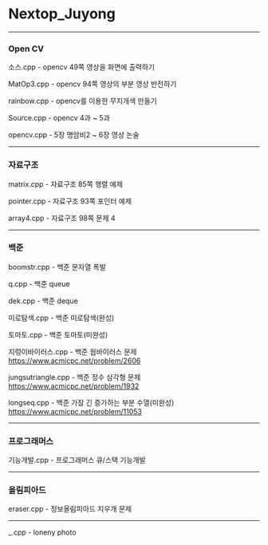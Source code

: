 # Nextop_Juyong

***

### Open CV

소스.cpp - opencv 49쪽 영상을 화면에 출력하기

MatOp3.cpp - opencv 94쪽 영상의 부분 영상 반전하기

rainbow.cpp - opencv를 이용한 무지개색 만들기

Source.cpp - opencv 4과 ~ 5과

opencv.cpp - 5장 명암비2 ~ 6장 영상 논술

***

### 자료구조

matrix.cpp - 자료구조 85쪽 행렬 예제

pointer.cpp - 자료구조 93쪽 포인터 예제

array4.cpp - 자료구조 98쪽 문제 4 

***

### 백준

boomstr.cpp - 백준 문자열 폭발

q.cpp - 백준 queue

dek.cpp - 백준 deque

미로탐색.cpp - 백준 미로탐색(완성)

토마토.cpp - 백준 토마토(미완성)

지렁이바이러스.cpp - 백준 웜바이러스 문제 https://www.acmicpc.net/problem/2606

jungsutriangle.cpp - 백준 정수 삼각형 문제 https://www.acmicpc.net/problem/1932

longseq.cpp - 백준 가장 긴 증가하는 부분 수열(미완성) https://www.acmicpc.net/problem/11053

***

### 프로그래머스

기능개발.cpp - 프로그래머스 큐/스택 기능개발

***

### 올림피아드

eraser.cpp - 정보올림피아드 지우개 문제

***
_.cpp - loneny photo
